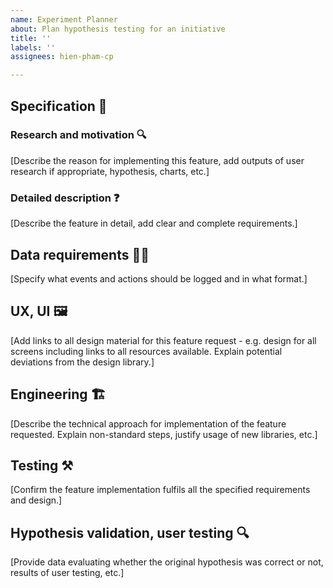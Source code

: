 ```yaml
---
name: Experiment Planner
about: Plan hypothesis testing for an initiative
title: ''
labels: ''
assignees: hien-pham-cp

---
```


## Specification :notebook:

### Research and motivation :mag:
[Describe the reason for implementing this feature, add outputs of user research if appropriate, hypothesis, charts, etc.]

### Detailed description :question:
[Describe the feature in detail, add clear and complete requirements.]

## Data requirements :man_technologist:
[Specify what events and actions should be logged and in what format.]

## UX, UI :framed_picture:
[Add links to all design material for this feature request - e.g. design for all screens including links to all resources available. Explain potential deviations from the design library.]

## Engineering :building_construction:
[Describe the technical approach for implementation of the feature requested. Explain non-standard steps, justify usage of new libraries, etc.]

## Testing :hammer_and_pick:
[Confirm the feature implementation fulfils all the specified requirements and design.]

## Hypothesis validation, user testing :mag:
[Provide data evaluating whether the original hypothesis was correct or not, results of user testing, etc.]
